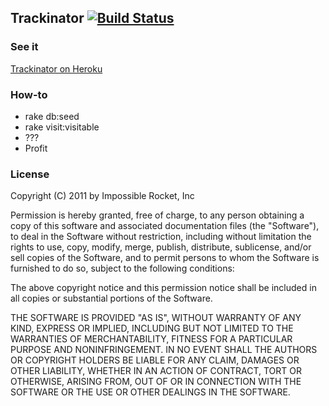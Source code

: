 ## Trackinator [![Build Status](http://travis-ci.org/itsmeduncan/trackinator.png)](http://travis-ci.org/itsmeduncan/trackinator)

### See it

[Trackinator on Heroku](http://trackinator.heroku.com/)

### How-to

* rake db:seed
* rake visit:visitable
* ???
* Profit

### License

Copyright (C) 2011 by Impossible Rocket, Inc

Permission is hereby granted, free of charge, to any person obtaining a copy
of this software and associated documentation files (the "Software"), to deal
in the Software without restriction, including without limitation the rights
to use, copy, modify, merge, publish, distribute, sublicense, and/or sell
copies of the Software, and to permit persons to whom the Software is
furnished to do so, subject to the following conditions:

The above copyright notice and this permission notice shall be included in
all copies or substantial portions of the Software.

THE SOFTWARE IS PROVIDED "AS IS", WITHOUT WARRANTY OF ANY KIND, EXPRESS OR
IMPLIED, INCLUDING BUT NOT LIMITED TO THE WARRANTIES OF MERCHANTABILITY,
FITNESS FOR A PARTICULAR PURPOSE AND NONINFRINGEMENT. IN NO EVENT SHALL THE
AUTHORS OR COPYRIGHT HOLDERS BE LIABLE FOR ANY CLAIM, DAMAGES OR OTHER
LIABILITY, WHETHER IN AN ACTION OF CONTRACT, TORT OR OTHERWISE, ARISING FROM,
OUT OF OR IN CONNECTION WITH THE SOFTWARE OR THE USE OR OTHER DEALINGS IN
THE SOFTWARE.